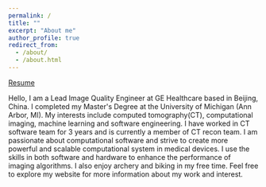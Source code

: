 ```yaml
---
permalink: /
title: ""
excerpt: "About me"
author_profile: true
redirect_from: 
  - /about/
  - /about.html
---
```


[Resume](https://ralobos.github.io/files/Runchu_Chinese_Resume.pdf)

Hello, I am a Lead Image Quality Engineer at GE Healthcare based in Beijing, China. I completed my Master's Degree at the University of Michigan (Ann Arbor, MI). My interests include computed tomography(CT), computational imaging, machine learning and software engineering. I have worked in CT software team for 3 years and is currently a member of CT recon team. I am passionate about computational software and strive to create more powerful and scalable computational system in medical devices. I use the skills in both software and hardware to enhance the performance of imaging algorithms. I also enjoy archery and biking in my free time. Feel free to explore my website for more information about my work and interest. 
